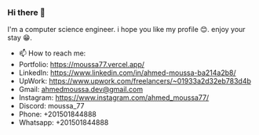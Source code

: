 ### Hi there 👋

I'm a computer science engineer. i hope you like my profile 😊. enjoy your stay 😁.

- 📫 How to reach me:
- Portfolio: https://moussa77.vercel.app/
- LinkedIn: https://www.linkedin.com/in/ahmed-moussa-ba214a2b8/
- UpWork: https://www.upwork.com/freelancers/~01933a2d32eb783d4b
- Gmail: ahmedmoussa.dev@gmail.com
- Instagram: https://www.instagram.com/ahmed_moussa77/
- Discord: moussa_77
- Phone: +201501844888
- Whatsapp: +201501844888

